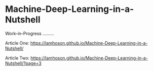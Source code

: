 # Machine-Deep-Learning-in-a-Nutshell

Work-in-Progress .........

Article One:  https://lamhoson.github.io/Machine-Deep-Learning-in-a-Nutshell/

Article Two:  https://lamhoson.github.io/Machine-Deep-Learning-in-a-Nutshell/?page=3


